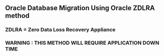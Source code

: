 ## Oracle Database Migration Using Oracle ZDLRA method

### ZDLRA = Zero Data Loss Recovery Appliance

### WARNING : THIS METHOD WILL REQUIRE APPLICATION DOWN TIME
